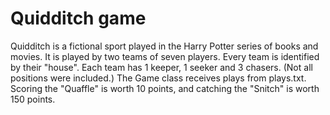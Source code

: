 # Quidditch game
Quidditch is a fictional sport played in the Harry Potter series of books and movies. 
It is played by two teams of seven players. 
Every team is identified by their "house". Each team has 1 keeper, 1 seeker and 3 chasers. (Not all positions were included.)
The Game class receives plays from plays.txt.
Scoring the "Quaffle" is worth 10 points, and catching the "Snitch" is worth 150 points.
